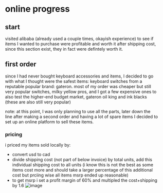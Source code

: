 # online progress

## start
visited alibaba (already used a couple times, okayish experience) to see if items I wanted to purchase were profitable and worth it after shipping cost, 
since this section exist, they in fact were defintely worth it.

## first order
since I had never bought keyboard accessories and items, I decided to go with what I thought were the safest items: keyboard switches from a reputable 
popular brand: gateron. most of my order was cheaper but still very popular switches, milky yellow pros, and I got a few expensive ones to also test 
the higher-end budget market, gateron oil king and ink blacks (these are also still very popular)

note: at this point, I was only planning to use all the parts, later down the line after making a second order and having a lot of spare items I decided to 
set up an online platform to sell these items.

### pricing
i priced my items sold locally by:
- convert usd to cad
- divide shipping cost (not part of below invoice) by total units, add this individual shipping cost to all units (i know this is not the best as some items cost more and should take a larger percentage of this additional cost but prciing wise all items msrp ended up reasonable)
- to get msrp i set a profit margin of 60% and multipled the cost+shipping by 1.6
![image](https://github.com/user2782/aetherkeys/assets/168938488/efdc22fa-8df6-4828-8ccd-55956e5a980f)



